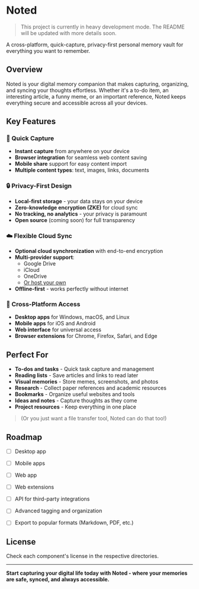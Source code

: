 # Noted

> This project is currently in heavy development mode. The README will be updated with more details soon.

A cross-platform, quick-capture, privacy-first personal memory vault for everything you want to remember.

## Overview

Noted is your digital memory companion that makes capturing, organizing, and syncing your thoughts effortless.
Whether it's a to-do item, an interesting article, a funny meme, or an important reference,
Noted keeps everything secure and accessible across all your devices.

## Key Features

### 🚀 Quick Capture
- **Instant capture** from anywhere on your device
- **Browser integration** for seamless web content saving
- **Mobile share** support for easy content import
- **Multiple content types**: text, images, links, documents

### 🔒 Privacy-First Design
- **Local-first storage** - your data stays on your device
- **Zero-knowledge encryption (ZKE)** for cloud sync
- **No tracking, no analytics** - your privacy is paramount
- **Open source** (coming soon) for full transparency

### ☁️ Flexible Cloud Sync
- **Optional cloud synchronization** with end-to-end encryption
- **Multi-provider support**:
  - Google Drive
  - iCloud
  - OneDrive
  - [Or host your own](backend/README.md)
- **Offline-first** - works perfectly without internet

### 📱 Cross-Platform Access
- **Desktop apps** for Windows, macOS, and Linux
- **Mobile apps** for iOS and Android
- **Web interface** for universal access
- **Browser extensions** for Chrome, Firefox, Safari, and Edge

## Perfect For

- **To-dos and tasks** - Quick task capture and management
- **Reading lists** - Save articles and links to read later
- **Visual memories** - Store memes, screenshots, and photos
- **Research** - Collect paper references and academic resources
- **Bookmarks** - Organize useful websites and tools
- **Ideas and notes** - Capture thoughts as they come
- **Project resources** - Keep everything in one place

> (Or you just want a file transfer tool, Noted can do that too!)


<!--

## Installation (Coming Soooooooooooooooooon)

### Desktop
```bash
# Download from releases page
# Windows: noted-setup.exe
# macOS: noted.dmg
# Linux: noted.AppImage or noted.deb
```

### Mobile
- **iOS**: Available on App Store
- **Android**: Available on Google Play Store

### Browser Extension
- Install from Chrome Web Store, Firefox Add-ons, or Safari Extensions

## Quick Start

1. **Download and install** Noted for your platform
2. **Create your first note** - just start typing!
3. **Set up cloud sync** (optional) - choose your preferred provider
4. **Install browser extension** for web capture
5. **Enable mobile sharing** for seamless content import

## Security & Privacy

- **End-to-end encryption**: Your data is encrypted before leaving your device
- **Zero-knowledge sync**: We can't read your synced data
- **Local storage**: Works completely offline
- **No accounts required**: Optional cloud sync only
- **GDPR compliant**: We don't store personal data

-->

## Roadmap

- [ ] Desktop app
- [ ] Mobile apps
- [ ] Web app
- [ ] Web extensions
- [ ] API for third-party integrations
- [ ] Advanced tagging and organization
- [ ] Export to popular formats (Markdown, PDF, etc.)


## License

Check each component's license in the respective directories.

---

**Start capturing your digital life today with Noted - where your memories are safe, synced, and always accessible.**